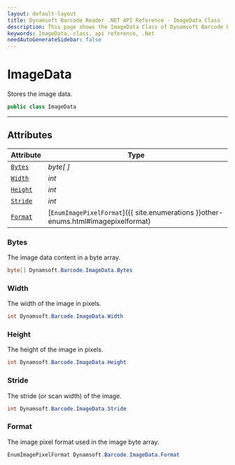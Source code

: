 ```yaml
---
layout: default-layout
title: Dynamsoft Barcode Reader .NET API Reference - ImageData Class
description: This page shows the ImageData Class of Dynamsoft Barcode Reader for .NET SDK.
keywords: ImageData, class, api reference, .Net
needAutoGenerateSidebar: false
---
```



# ImageData
Stores the image data.  

```csharp
public class ImageData
```

---

## Attributes
    
| Attribute | Type |
|---------- | ---- |
| [`Bytes`](#bytes) | *byte[ ]* |
| [`Width`](#width) | *int* |
| [`Height`](#height) | *int* |
| [`Stride`](#stride) | *int* |
| [`Format`](#format) | [`EnumImagePixelFormat`]({{ site.enumerations }}other-enums.html#imagepixelformat) |


### Bytes
The image data content in a byte array. 

```csharp
byte[] Dynamsoft.Barcode.ImageData.Bytes
```

### Width
The width of the image in pixels.  

```csharp
int Dynamsoft.Barcode.ImageData.Width
```

### Height
The height of the image in pixels.  

```csharp
int Dynamsoft.Barcode.ImageData.Height
```

### Stride
The stride (or scan width) of the image. 

```csharp
int Dynamsoft.Barcode.ImageData.Stride
```

### Format
The image pixel format used in the image byte array. 

```csharp
EnumImagePixelFormat Dynamsoft.Barcode.ImageData.Format
```
  

